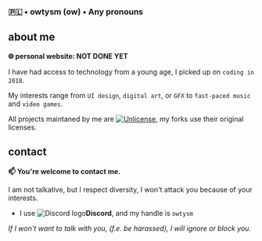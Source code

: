 ### 🇵🇱 • owtysm (ow) • Any pronouns

## about me
**🌐 personal website: NOT DONE YET**

I have had access to technology from a young age, I picked up on `coding in 2018`.

My interests range from `UI design`, `digital art`, or `GFX` to `fast-paced music` and `video games`.  

All projects maintaned by me are [![Unlicense](https://img.shields.io/badge/-Unlicense-6a00ff)](https://unlicense.org/), my forks use their original licenses.

## contact
**📫 You're welcome to contact me.** 

I am not talkative, but I respect diversity, I won't attack you because of your interests.

- I use ![Discord logo](https://i.imgur.com/BvvyqHK.png)**Discord**, and my handle is `owtysm`

*If I won't want to talk with you, (f.e. be harassed), I will ignore or block you.*
